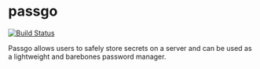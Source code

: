 # passgo

[![Build Status](https://travis-ci.org/sdaros/passgo.svg?branch=master)](https://travis-ci.org/sdaros/passgo)

Passgo allows users to safely store secrets on a server and can be used as a lightweight and barebones password manager.
